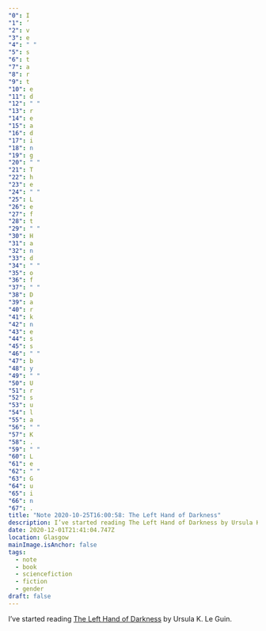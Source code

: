 ```yaml
---
"0": I
"1": ’
"2": v
"3": e
"4": " "
"5": s
"6": t
"7": a
"8": r
"9": t
"10": e
"11": d
"12": " "
"13": r
"14": e
"15": a
"16": d
"17": i
"18": n
"19": g
"20": " "
"21": T
"22": h
"23": e
"24": " "
"25": L
"26": e
"27": f
"28": t
"29": " "
"30": H
"31": a
"32": n
"33": d
"34": " "
"35": o
"36": f
"37": " "
"38": D
"39": a
"40": r
"41": k
"42": n
"43": e
"44": s
"45": s
"46": " "
"47": b
"48": y
"49": " "
"50": U
"51": r
"52": s
"53": u
"54": l
"55": a
"56": " "
"57": K
"58": .
"59": " "
"60": L
"61": e
"62": " "
"63": G
"64": u
"65": i
"66": n
"67": .
title: "Note 2020-10-25T16:00:58: The Left Hand of Darkness"
description: I’ve started reading The Left Hand of Darkness by Ursula K. Le Guin
date: 2020-12-01T21:41:04.747Z
location: Glasgow
mainImage.isAnchor: false
tags:
  - note
  - book
  - sciencefiction
  - fiction
  - gender
draft: false
---
```

I’ve started reading [The Left Hand of Darkness](https://uk.bookshop.org/a/4340/9781473225947) by Ursula K. Le Guin.